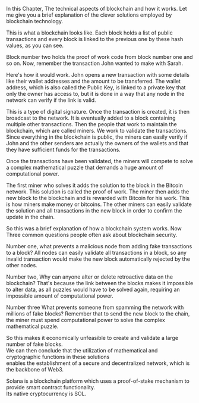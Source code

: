 In this Chapter, The technical aspects of blockchain and how it works.
Let me give you a brief explanation of the clever solutions employed by blockchain technology.

This is what a blockchain looks like.
Each block holds a list of public transactions and every block is linked to the previous one by these hash values, as you can see.

Block number two holds the proof of work code from block number one and so on.
Now, remember the transaction John wanted to make with Sarah.

Here's how it would work.
John opens a new transaction with some details like their wallet addresses and the amount to be transferred.
The wallet address, which is also called the Public Key, is linked to a private key that only the
owner has access to, but it is done in a way that any node in the network can verify if the link is
valid.  

This is a type of digital signature. Once the transaction is created, it is then broadcast to the network.
It is eventually added to a block containing multiple other transactions.
Then the people that work to maintain the blockchain,   which are called miners. We work to validate the transactions.
Since everything in the blockchain is public, the miners can easily verify if John and the other senders are actually the owners of the wallets and that they have sufficient funds for the transactions.

Once the transactions have been validated, the miners will compete to solve a complex mathematical puzzle that demands a huge amount of computational power.

The first miner who solves it adds the solution to the block in the Bitcoin network.
This solution is called the proof of work. The miner then adds the new block to the blockchain and is rewarded with Bitcoin for his work.
This is how miners make money or bitcoins. The other miners can easily validate the solution and all transactions in the new block in order to
confirm the update in the chain.

So this was a brief explanation of how a blockchain system works. Now Three common questions people often ask about blockchain security.

Number one, what prevents a malicious node from adding fake transactions to a block?
All nodes can easily validate all transactions in a block, so any invalid transaction would make the new block automatically rejected by the other nodes.

Number two, Why can anyone alter or delete retroactive data on the blockchain?
That's because the link between the blocks makes it impossible to alter data, as all puzzles would have to be solved again, requiring an impossible amount of computational power.

Number three What prevents someone from spamming the network with millions of fake blocks?
Remember that to send the new block to the chain, the miner must spend computational power to solve the complex mathematical puzzle.

So this makes it economically unfeasible to create and validate a large number of fake blocks.  
We can then conclude that the utilization of mathematical and cryptographic functions in these solutions  
enables the establishment of a secure and decentralized network, which is the backbone of Web3.   

Solana is a blockchain platform which uses a proof-of-stake mechanism to provide smart contract functionality.  
Its native cryptocurrency is SOL. 

